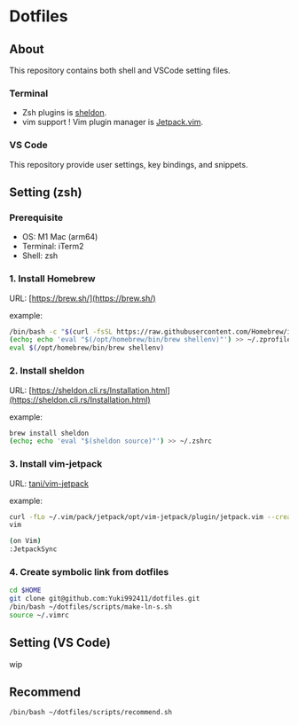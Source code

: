 # Dotfiles

## About

This repository contains both shell and VSCode setting files.

### Terminal

- Zsh plugins is [sheldon](https://sheldon.cli.rs/).
- vim support ! Vim plugin manager is [Jetpack.vim](https://github.com/rossmacarthur/sheldon).

### VS Code

This repository provide user settings, key bindings, and snippets.

## Setting (zsh)

### Prerequisite

- OS: M1 Mac (arm64)
- Terminal: iTerm2
- Shell: zsh

### 1. Install Homebrew

URL: [https://brew.sh/](https://brew.sh/)

example:

```zsh
/bin/bash -c "$(curl -fsSL https://raw.githubusercontent.com/Homebrew/install/HEAD/install.sh)"
(echo; echo 'eval "$(/opt/homebrew/bin/brew shellenv)"') >> ~/.zprofile
eval $(/opt/homebrew/bin/brew shellenv)
```

### 2. Install sheldon

URL: [https://sheldon.cli.rs/Installation.html](https://sheldon.cli.rs/Installation.html)

example:

```zsh
brew install sheldon
(echo; echo 'eval "$(sheldon source)"') >> ~/.zshrc
```

### 3. Install vim-jetpack

URL: [tani/vim-jetpack](https://github.com/tani/vim-jetpack?tab=readme-ov-file#installation)

example:

```zsh
curl -fLo ~/.vim/pack/jetpack/opt/vim-jetpack/plugin/jetpack.vim --create-dirs https://raw.githubusercontent.com/tani/vim-jetpack/master/plugin/jetpack.vim
vim

(on Vim)
:JetpackSync
```

### 4. Create symbolic link from dotfiles

```zsh
cd $HOME
git clone git@github.com:Yuki992411/dotfiles.git
/bin/bash ~/dotfiles/scripts/make-ln-s.sh
source ~/.vimrc
```

## Setting (VS Code)

wip

## Recommend

```zsh
/bin/bash ~/dotfiles/scripts/recommend.sh
```
